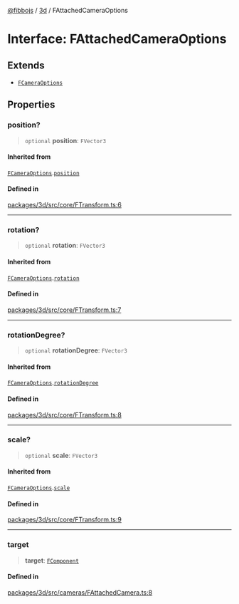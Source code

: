 [@fibbojs](/api/index) / [3d](/api/3d) / FAttachedCameraOptions

# Interface: FAttachedCameraOptions

## Extends

- [`FCameraOptions`](FCameraOptions.md)

## Properties

### position?

> `optional` **position**: `FVector3`

#### Inherited from

[`FCameraOptions`](FCameraOptions.md).[`position`](FCameraOptions.md#position)

#### Defined in

[packages/3d/src/core/FTransform.ts:6](https://github.com/fibbojs/fibbo/blob/ca0e011a21c87d9c4978217c9b9041de6ed31595/packages/3d/src/core/FTransform.ts#L6)

***

### rotation?

> `optional` **rotation**: `FVector3`

#### Inherited from

[`FCameraOptions`](FCameraOptions.md).[`rotation`](FCameraOptions.md#rotation)

#### Defined in

[packages/3d/src/core/FTransform.ts:7](https://github.com/fibbojs/fibbo/blob/ca0e011a21c87d9c4978217c9b9041de6ed31595/packages/3d/src/core/FTransform.ts#L7)

***

### rotationDegree?

> `optional` **rotationDegree**: `FVector3`

#### Inherited from

[`FCameraOptions`](FCameraOptions.md).[`rotationDegree`](FCameraOptions.md#rotationdegree)

#### Defined in

[packages/3d/src/core/FTransform.ts:8](https://github.com/fibbojs/fibbo/blob/ca0e011a21c87d9c4978217c9b9041de6ed31595/packages/3d/src/core/FTransform.ts#L8)

***

### scale?

> `optional` **scale**: `FVector3`

#### Inherited from

[`FCameraOptions`](FCameraOptions.md).[`scale`](FCameraOptions.md#scale)

#### Defined in

[packages/3d/src/core/FTransform.ts:9](https://github.com/fibbojs/fibbo/blob/ca0e011a21c87d9c4978217c9b9041de6ed31595/packages/3d/src/core/FTransform.ts#L9)

***

### target

> **target**: [`FComponent`](../classes/FComponent.md)

#### Defined in

[packages/3d/src/cameras/FAttachedCamera.ts:8](https://github.com/fibbojs/fibbo/blob/ca0e011a21c87d9c4978217c9b9041de6ed31595/packages/3d/src/cameras/FAttachedCamera.ts#L8)
